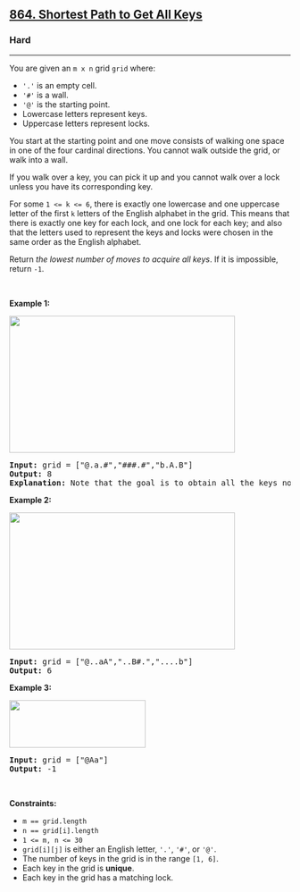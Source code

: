 <h2><a href="https://leetcode.com/problems/shortest-path-to-get-all-keys/">864. Shortest Path to Get All Keys</a></h2><h3>Hard</h3><hr><div><p>You are given an <code>m x n</code> grid <code>grid</code> where:</p>

<ul>
	<li><code>'.'</code> is an empty cell.</li>
	<li><code>'#'</code> is a wall.</li>
	<li><code>'@'</code> is the starting point.</li>
	<li>Lowercase letters represent keys.</li>
	<li>Uppercase letters represent locks.</li>
</ul>

<p>You start at the starting point and one move consists of walking one space in one of the four cardinal directions. You cannot walk outside the grid, or walk into a wall.</p>

<p>If you walk over a key, you can pick it up and you cannot walk over a lock unless you have its corresponding key.</p>

<p>For some <code><font face="monospace">1 &lt;= k &lt;= 6</font></code>, there is exactly one lowercase and one uppercase letter of the first <code>k</code> letters of the English alphabet in the grid. This means that there is exactly one key for each lock, and one lock for each key; and also that the letters used to represent the keys and locks were chosen in the same order as the English alphabet.</p>

<p>Return <em>the lowest number of moves to acquire all keys</em>. If it is impossible, return <code>-1</code>.</p>

<p>&nbsp;</p>
<p><strong>Example 1:</strong></p>
<img alt="" src="https://assets.leetcode.com/uploads/2021/07/23/lc-keys2.jpg" style="width: 404px; height: 245px;">
<pre><strong>Input:</strong> grid = ["@.a.#","###.#","b.A.B"]
<strong>Output:</strong> 8
<strong>Explanation:</strong> Note that the goal is to obtain all the keys not to open all the locks.
</pre>

<p><strong>Example 2:</strong></p>
<img alt="" src="https://assets.leetcode.com/uploads/2021/07/23/lc-key2.jpg" style="width: 404px; height: 245px;">
<pre><strong>Input:</strong> grid = ["@..aA","..B#.","....b"]
<strong>Output:</strong> 6
</pre>

<p><strong>Example 3:</strong></p>
<img alt="" src="https://assets.leetcode.com/uploads/2021/07/23/lc-keys3.jpg" style="width: 244px; height: 85px;">
<pre><strong>Input:</strong> grid = ["@Aa"]
<strong>Output:</strong> -1
</pre>

<p>&nbsp;</p>
<p><strong>Constraints:</strong></p>

<ul>
	<li><code>m == grid.length</code></li>
	<li><code>n == grid[i].length</code></li>
	<li><code>1 &lt;= m, n &lt;= 30</code></li>
	<li><code>grid[i][j]</code> is either an English letter, <code>'.'</code>, <code>'#'</code>, or <code>'@'</code>.</li>
	<li>The number of keys in the grid is in the range <code>[1, 6]</code>.</li>
	<li>Each key in the grid is <strong>unique</strong>.</li>
	<li>Each key in the grid has a matching lock.</li>
</ul>
</div>